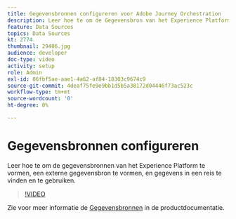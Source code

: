 ```yaml
---
title: Gegevensbronnen configureren voor Adobe Journey Orchestration
description: Leer hoe te om de Gegevensbron van het Experience Platform te vormen, een externe gegevensbron te vormen, en gegevens in een reis te vinden en te gebruiken.
feature: Data Sources
topics: Data Sources
kt: 2774
thumbnail: 29406.jpg
audience: developer
doc-type: video
activity: setup
role: Admin
exl-id: 06fbf5ae-aae1-4a62-af84-18303c9674c9
source-git-commit: 4deaf75fe9e9bb1d5b5a38172d04446f73ac523c
workflow-type: tm+mt
source-wordcount: '0'
ht-degree: 0%

---
```


# Gegevensbronnen configureren

Leer hoe te om de gegevensbronnen van het Experience Platform te vormen, een externe gegevensbron te vormen, en gegevens in een reis te vinden en te gebruiken.

>[!VIDEO](https://video.tv.adobe.com/v/29406?quality=12)

Zie voor meer informatie de [Gegevensbronnen](https://experienceleague.adobe.com/docs/journeys/using/data-source-journeys/about-data-sources.html?lang=en) in de productdocumentatie.
